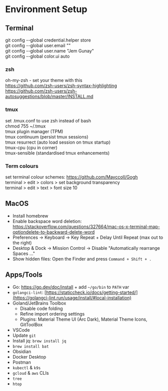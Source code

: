 # Environment Setup

## Terminal

git config --global credential.helper store  
git config --global user.email "<email>"  
git config --global user.name "Jem Gunay"  
git config --global color.ui auto  

### zsh

oh-my-zsh - set your theme with this  
https://github.com/zsh-users/zsh-syntax-highlighting  
https://github.com/zsh-users/zsh-autosuggestions/blob/master/INSTALL.md  

### tmux

set .tmux.conf to use zsh instead of bash  
chmod 755 ~/.tmux  
tmux plugin manager (TPM)  
tmux continuum (persist tmux sessions)  
tmux resurrect (auto load session on tmux startup)  
tmux-cpu (cpu in corner)  
tmux-sensible (standardised tmux enhancements)  

### Term colours

set terminal colour schemes: https://github.com/Mayccoll/Gogh  
terminal > edit > colors > set background transparency  
terminal > edit > text > font size 10  
 
## MacOS

* Install homebrew
* Enable backspace word deletion: https://stackoverflow.com/questions/327664/mac-os-x-terminal-map-optiondelete-to-backward-delete-word
* Preferences -> Keyboard -> Key Repeat + Delay Until Repeat (max out to the right) 
* Desktop & Dock -> Mission Control -> Disable "Automatically rearrange Spaces ..."
* Show hidden files: Open the Finder and press `Command + Shift + .`
 
## Apps/Tools

* Go: https://go.dev/doc/install + add `~/go/bin` to `PATH` var
* `golangci-lint`: [https://staticcheck.io/docs/getting-started/](https://golangci-lint.run/usage/install/#local-installation)
* Goland/JetBrains Toolbox
  * Disable code folding  
  * Refine import ordering settings  
  * Plugins: Material Theme UI (Arc Dark), Material Theme Icons, GitToolBox  
* VSCode
* Update `git`
* Install jq: `brew install jq`
* `brew install bat`
* Obsidian
* Docker Desktop
* Postman
* `kubectl` & `k9s`
* `gcloud` & `aws` CLIs
* `tree`
* `htop`
